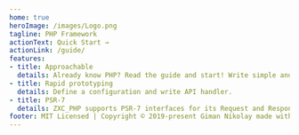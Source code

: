 ```yaml
---
home: true
heroImage: /images/Logo.png
tagline: PHP Framework
actionText: Quick Start →
actionLink: /guide/
features:
- title: Approachable
  details: Already know PHP? Read the guide and start! Write simple and powerful API.
- title: Rapid prototyping
  details: Define a configuration and write API handler.
- title: PSR-7
  details: ZXC_PHP supports PSR-7 interfaces for its Request and Response objects.
footer: MIT Licensed | Copyright © 2019-present Giman Nikolay made with ❤️
---
```

